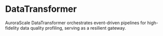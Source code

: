 # DataTransformer
AuroraScale DataTransformer orchestrates event-driven pipelines for high-fidelity data quality profiling, serving as a resilient gateway.
